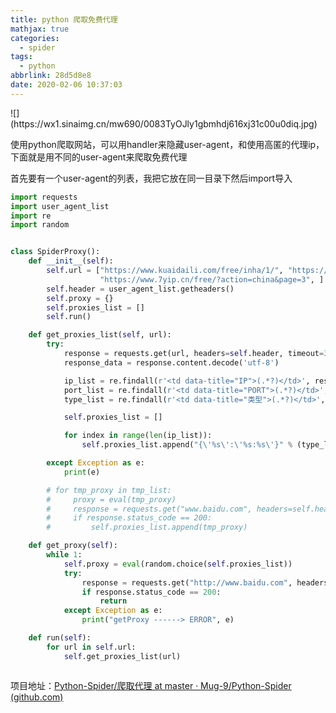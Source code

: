 ```yaml
---
title: python 爬取免费代理
mathjax: true
categories:
  - spider
tags:
  - python
abbrlink: 28d5d8e8
date: 2020-02-06 10:37:03
---
```


<meta name="referrer" content="no-referrer" />
![](https://wx1.sinaimg.cn/mw690/0083TyOJly1gbmhdj616xj31c00u0diq.jpg)

<!--less-->

使用python爬取网站，可以用handler来隐藏user-agent，和使用高匿的代理ip，下面就是用不同的user-agent来爬取免费代理

首先要有一个user-agent的列表，我把它放在同一目录下然后import导入

```py
import requests
import user_agent_list
import re
import random


class SpiderProxy():
    def __init__(self):
        self.url = ["https://www.kuaidaili.com/free/inha/1/", "https://www.7yip.cn/free/?action=china&page=2",
                    "https://www.7yip.cn/free/?action=china&page=3", ]
        self.header = user_agent_list.getheaders()
        self.proxy = {}
        self.proxies_list = []
        self.run()

    def get_proxies_list(self, url):
        try:
            response = requests.get(url, headers=self.header, timeout=3)
            response_data = response.content.decode('utf-8')

            ip_list = re.findall(r'<td data-title="IP">(.*?)</td>', response_data, re.S)
            port_list = re.findall(r'<td data-title="PORT">(.*?)</td>', response_data, re.S)
            type_list = re.findall(r'<td data-title="类型">(.*?)</td>', response_data, re.S)

            self.proxies_list = []

            for index in range(len(ip_list)):
                self.proxies_list.append("{\'%s\':\'%s:%s\'}" % (type_list[index], ip_list[index], port_list[index]))

        except Exception as e:
            print(e)

        # for tmp_proxy in tmp_list:
        #     proxy = eval(tmp_proxy)
        #     response = requests.get("www.baidu.com", headers=self.header, proxies=proxy)
        #     if response.status_code == 200:
        #         self.proxies_list.append(tmp_proxy)

    def get_proxy(self):
        while 1:
            self.proxy = eval(random.choice(self.proxies_list))
            try:
                response = requests.get("http://www.baidu.com", headers=self.header, proxies=self.proxy, timeout=3)
                if response.status_code == 200:
                    return
            except Exception as e:
                print("getProxy ------> ERROR", e)

    def run(self):
        for url in self.url:
            self.get_proxies_list(url)



```

项目地址：[Python-Spider/爬取代理 at master · Mug-9/Python-Spider (github.com)](https://github.com/Mug-9/Python-Spider/tree/master/爬取代理)